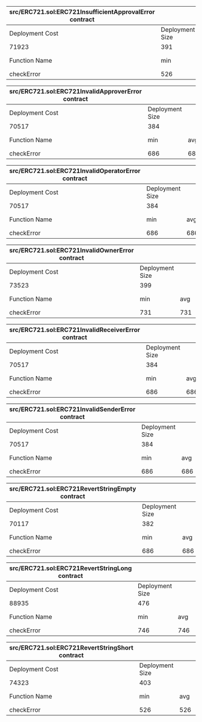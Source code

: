  
| src/ERC721.sol:ERC721InsufficientApprovalError contract |                 |     |        |     |         |
| --------------------------------------------------------|-----------------|-----|--------|-----|---------|
| Deployment Cost                                         | Deployment Size |     |        |     |         |
| 71923                                                   | 391             |     |        |     |         |
| Function Name                                           | min             | avg | median | max | # calls |
| checkError                                              | 526             | 526 | 526    | 526 | 1       |
 
 
| src/ERC721.sol:ERC721InvalidApproverError contract |                 |     |        |     |         |
| ---------------------------------------------------|-----------------|-----|--------|-----|---------|
| Deployment Cost                                    | Deployment Size |     |        |     |         |
| 70517                                              | 384             |     |        |     |         |
| Function Name                                      | min             | avg | median | max | # calls |
| checkError                                         | 686             | 686 | 686    | 686 | 1       |
 
 
| src/ERC721.sol:ERC721InvalidOperatorError contract |                 |     |        |     |         |
| ---------------------------------------------------|-----------------|-----|--------|-----|---------|
| Deployment Cost                                    | Deployment Size |     |        |     |         |
| 70517                                              | 384             |     |        |     |         |
| Function Name                                      | min             | avg | median | max | # calls |
| checkError                                         | 686             | 686 | 686    | 686 | 1       |
 
 
| src/ERC721.sol:ERC721InvalidOwnerError contract |                 |     |        |     |         |
| ------------------------------------------------|-----------------|-----|--------|-----|---------|
| Deployment Cost                                 | Deployment Size |     |        |     |         |
| 73523                                           | 399             |     |        |     |         |
| Function Name                                   | min             | avg | median | max | # calls |
| checkError                                      | 731             | 731 | 731    | 731 | 1       |
 
 
| src/ERC721.sol:ERC721InvalidReceiverError contract |                 |     |        |     |         |
| ---------------------------------------------------|-----------------|-----|--------|-----|---------|
| Deployment Cost                                    | Deployment Size |     |        |     |         |
| 70517                                              | 384             |     |        |     |         |
| Function Name                                      | min             | avg | median | max | # calls |
| checkError                                         | 686             | 686 | 686    | 686 | 1       |
 
 
| src/ERC721.sol:ERC721InvalidSenderError contract |                 |     |        |     |         |
| -------------------------------------------------|-----------------|-----|--------|-----|---------|
| Deployment Cost                                  | Deployment Size |     |        |     |         |
| 70517                                            | 384             |     |        |     |         |
| Function Name                                    | min             | avg | median | max | # calls |
| checkError                                       | 686             | 686 | 686    | 686 | 1       |
 
 
| src/ERC721.sol:ERC721RevertStringEmpty contract |                 |     |        |     |         |
| ------------------------------------------------|-----------------|-----|--------|-----|---------|
| Deployment Cost                                 | Deployment Size |     |        |     |         |
| 70117                                           | 382             |     |        |     |         |
| Function Name                                   | min             | avg | median | max | # calls |
| checkError                                      | 686             | 686 | 686    | 686 | 1       |
 
 
| src/ERC721.sol:ERC721RevertStringLong contract |                 |     |        |     |         |
| -----------------------------------------------|-----------------|-----|--------|-----|---------|
| Deployment Cost                                | Deployment Size |     |        |     |         |
| 88935                                          | 476             |     |        |     |         |
| Function Name                                  | min             | avg | median | max | # calls |
| checkError                                     | 746             | 746 | 746    | 746 | 1       |
 
 
| src/ERC721.sol:ERC721RevertStringShort contract |                 |     |        |     |         |
| ------------------------------------------------|-----------------|-----|--------|-----|---------|
| Deployment Cost                                 | Deployment Size |     |        |     |         |
| 74323                                           | 403             |     |        |     |         |
| Function Name                                   | min             | avg | median | max | # calls |
| checkError                                      | 526             | 526 | 526    | 526 | 1       |
 
 
 
